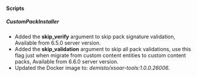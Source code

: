 
#### Scripts
##### CustomPackInstaller
- Added the **skip_verify** argument to skip pack signature validation, Available from 6.5.0 server version.
- Added the **skip_validation** argument to skip all pack validations, use this flag just when migrate from custom content entities to custom content packs, Available from 6.6.0 server version.
- Updated the Docker image to: *demisto/xsoar-tools:1.0.0.26006*.
